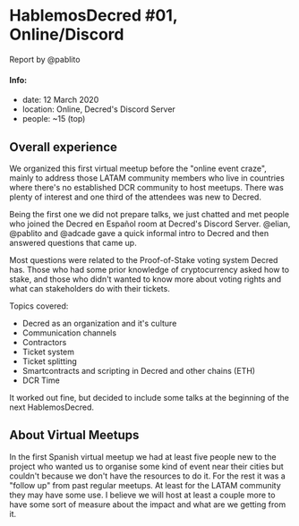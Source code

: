 # HablemosDecred #01, Online/Discord

Report by @pablito

#### Info:

* date: 12 March 2020
* location: Online, Decred's Discord Server
* people: ~15 (top)

## Overall experience

We organized this first virtual meetup before the "online event craze", mainly to address those LATAM community members who live in countries where there's no established DCR community to host meetups. There was plenty of interest and one third of the attendees was new to Decred.

Being the first one we did not prepare talks, we just chatted and met people who joined the Decred en Español room at Decred's Discord Server. @elian, @pablito and @adcade gave a quick informal intro to Decred and then answered questions that came up.

Most questions were related to the Proof-of-Stake voting system Decred has. Those who had some prior knowledge of cryptocurrency asked how to stake, and those who didn't wanted to know more about voting rights and what can stakeholders do with their tickets.

Topics covered:

- Decred as an organization and it's culture
- Communication channels
- Contractors
- Ticket system
- Ticket splitting
- Smartcontracts and scripting in Decred and other chains (ETH)
- DCR Time

It worked out fine, but decided to include some talks at the beginning of the next HablemosDecred.

## About Virtual Meetups

In the first Spanish virtual meetup we had at least five people new to the project who wanted us to organise some kind of event near their cities but couldn't because we don't have the resources to do it. For the rest it was a "follow up" from past regular meetups. At least for the LATAM community they may have some use. I believe we will host at least a couple more to have some sort of measure about the impact and what are we getting from it.
